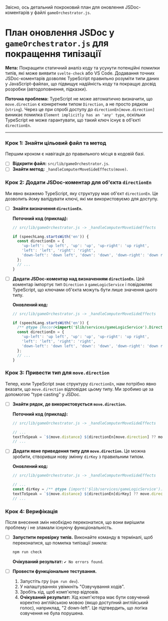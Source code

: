 Звісно, ось детальний покроковий план для оновлення JSDoc-коментарів у файлі `gameOrchestrator.js`.

# План оновлення JSDoc у `gameOrchestrator.js` для покращення типізації

**Мета:** Покращити статичний аналіз коду та усунути потенційні помилки типів, які може виявити `svelte-check` або VS Code. Додавання точних JSDoc-коментарів дозволяє TypeScript правильно розуміти типи даних у JavaScript-файлах, що підвищує надійність коду та покращує досвід розробки (автодоповнення, підказки).

**Поточна проблема:** TypeScript не може автоматично визначити, що `move.direction` є конкретним типом `Direction`, а не просто рядком (`string`). Через це при спробі доступу до `directionEn[move.direction]` виникає помилка `Element implicitly has an 'any' type`, оскільки TypeScript не може гарантувати, що такий ключ існує в об'єкті `directionEn`.

---

### Крок 1: Знайти цільовий файл та метод

Першим кроком є навігація до правильного місця в кодовій базі.

- [ ] **Відкрити файл:** `src/lib/gameOrchestrator.js`.
- [ ] **Знайти метод:** `_handleComputerMoveSideEffects(move)`.

### Крок 2: Додати JSDoc-коментар для об'єкта `directionEn`

Ми явно вкажемо TypeScript, яку структуру має об'єкт `directionEn`. Це дозволить йому валідувати ключі, які ми використовуємо для доступу.

- [ ] **Знайти визначення `directionEn`.**

    **Поточний код (приклад):**
    ```javascript
    // src/lib/gameOrchestrator.js -> _handleComputerMoveSideEffects

    if (speechLang.startsWith('en')) {
      const directionEn = {
        'up-left': 'up left', 'up': 'up', 'up-right': 'up right',
        'left': 'left', 'right': 'right',
        'down-left': 'down left', 'down': 'down', 'down-right': 'down right'
      };
      // ...
    }
    ```

- [ ] **Додати JSDoc-коментар над визначенням `directionEn`.**
    Цей коментар імпортує тип `Direction` з `gameLogicService` і повідомляє TypeScript, що ключами об'єкта можуть бути лише значення цього типу.

    **Оновлений код:**
    ```javascript
    // src/lib/gameOrchestrator.js -> _handleComputerMoveSideEffects

    if (speechLang.startsWith('en')) {
      /** @type {Record<import('$lib/services/gameLogicService').Direction, string>} */
      const directionEn = {
        'up-left': 'up left', 'up': 'up', 'up-right': 'up right',
        'left': 'left', 'right': 'right',
        'down-left': 'down left', 'down': 'down', 'down-right': 'down right'
      };
      // ...
    }
    ```

### Крок 3: Привести тип для `move.direction`

Тепер, коли TypeScript знає структуру `directionEn`, нам потрібно явно вказати, що `move.direction` відповідає цьому типу. Ми зробимо це за допомогою "type casting" у JSDoc.

- [ ] **Знайти рядок, де використовується `move.direction`.**

    **Поточний код (приклад):**
    ```javascript
    // src/lib/gameOrchestrator.js -> _handleComputerMoveSideEffects

    // ...
    textToSpeak = `${move.distance} ${directionEn[move.direction] ?? move.direction}.`;
    // ...
    ```

- [ ] **Додати явне приведення типу для `move.direction`.**
    Це можна зробити, створивши нову змінну `dirKey` з правильним типом.

    **Оновлений код:**
    ```javascript
    // src/lib/gameOrchestrator.js -> _handleComputerMoveSideEffects

    // ...
    const dirKey = /** @type {import('$lib/services/gameLogicService').Direction} */ (move.direction);
    textToSpeak = `${move.distance} ${directionEn[dirKey] ?? move.direction}.`;
    // ...
    ```

### Крок 4: Верифікація

Після внесення змін необхідно переконатися, що вони вирішили проблему і не зламали існуючу функціональність.

- [ ] **Запустити перевірку типів.**
    Виконайте команду в терміналі, щоб переконатися, що помилка типізації зникла:
    ```bash
    npm run check
    ```
    **Очікуваний результат:** `✔ No errors found`.

- [ ] **Провести функціональне тестування.**
    1.  Запустіть гру (`npm run dev`).
    2.  У налаштуваннях увімкніть "Озвучування ходів".
    3.  Зробіть хід, щоб комп'ютер відповів.
    4.  **Очікуваний результат:** Хід комп'ютера має бути озвучений коректно англійською мовою (якщо доступний англійський голос), наприклад, "2 down-left". Це підтвердить, що логіка озвучення не була порушена.
